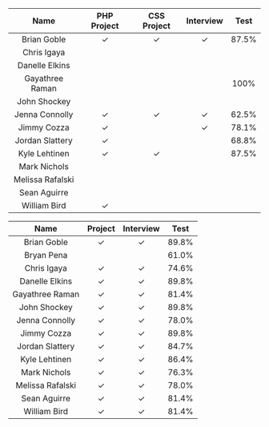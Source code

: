 
Name            | PHP Project | CSS Project | Interview | Test |
:--------------:|:-----------:|:-----------:|:---------:|:----:|
Brian Goble     |✓            |✓            |✓          |87.5% |
Chris Igaya     |             |             |           |      |
Danelle Elkins  |            |             |           | |
Gayathree Raman |             |             |           |100%  |
John Shockey    |             |             |           | |
Jenna Connolly  |✓            |✓            |✓          |62.5% |
Jimmy Cozza     |✓            |             |✓          |78.1% |
Jordan Slattery |✓            |             |           |68.8% |
Kyle Lehtinen   |✓            |✓            |           |87.5% |
Mark Nichols    |             |             |           | |
Melissa Rafalski|             |             |           | |
Sean Aguirre    |             |             |           | |
William Bird    |✓            |             |           | |





Name            | Project | Interview | Test |
:--------------:|:-------:|:---------:|:----:|
Brian Goble     |✓        |✓          |89.8% |
Bryan Pena      |         |           |61.0% |
Chris Igaya     |✓        |✓          |74.6% |
Danelle Elkins  |✓        |✓          |89.8% |
Gayathree Raman |✓        |✓          |81.4% |
John Shockey    |✓        |✓          |89.8% |
Jenna Connolly  |✓        |✓          |78.0% |
Jimmy Cozza     |✓        |✓          |89.8% |
Jordan Slattery |✓        |✓          |84.7% |
Kyle Lehtinen   |✓        |✓          |86.4% |
Mark Nichols    |✓        |✓          |76.3% |
Melissa Rafalski|✓        |✓          |78.0% |
Sean Aguirre    |✓        |✓          |81.4% |
William Bird    |✓        |✓          |81.4% |
